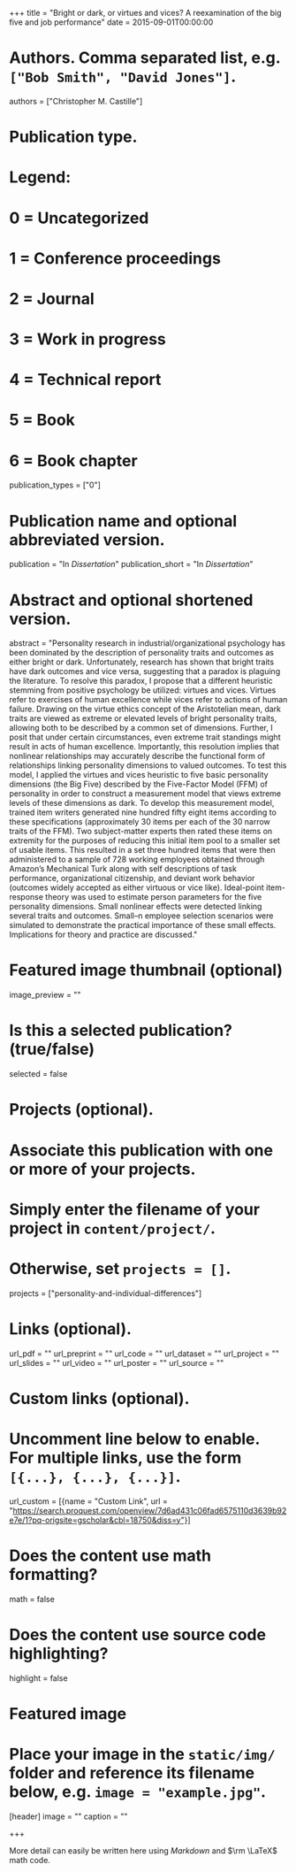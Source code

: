 +++
title = "Bright or dark, or virtues and vices? A reexamination of the big five and job performance"
date = 2015-09-01T00:00:00
 
# Authors. Comma separated list, e.g. `["Bob Smith", "David Jones"]`.
authors = ["Christopher M. Castille"]

# Publication type.
# Legend:
# 0 = Uncategorized
# 1 = Conference proceedings
# 2 = Journal
# 3 = Work in progress
# 4 = Technical report
# 5 = Book
# 6 = Book chapter
publication_types = ["0"]

# Publication name and optional abbreviated version.
publication = "In *Dissertation*"
publication_short = "In *Dissertation*"

# Abstract and optional shortened version.
abstract = "Personality research in industrial/organizational psychology has been dominated by the description of personality traits and outcomes as either bright or dark. Unfortunately, research has shown that bright traits have dark outcomes and vice versa, suggesting that a paradox is plaguing the literature. To resolve this paradox, I propose that a different heuristic stemming from positive psychology be utilized: virtues and vices. Virtues refer to exercises of human excellence while vices refer to actions of human failure. Drawing on the virtue ethics concept of the Aristotelian mean, dark traits are viewed as extreme or elevated levels of bright personality traits, allowing both to be described by a common set of dimensions. Further, I posit that under certain circumstances, even extreme trait standings might result in acts of human excellence. Importantly, this resolution implies that nonlinear relationships may accurately describe the functional form of relationships linking personality dimensions to valued outcomes. To test this model, I applied the virtues and vices heuristic to five basic personality dimensions (the Big Five) described by the Five-Factor Model (FFM) of personality in order to construct a measurement model that views extreme levels of these dimensions as dark. To develop this measurement model, trained item writers generated nine hundred fifty eight items according to these specifications (approximately 30 items per each of the 30 narrow traits of the FFM). Two subject-matter experts then rated these items on extremity for the purposes of reducing this initial item pool to a smaller set of usable items. This resulted in a set three hundred items that were then administered to a sample of 728 working employees obtained through Amazon’s Mechanical Turk along with self descriptions of task performance, organizational citizenship, and deviant work behavior (outcomes widely accepted as either virtuous or vice like). Ideal-point item-response theory was used to estimate person parameters for the five personality dimensions. Small nonlinear effects were detected linking several traits and outcomes. Small–n employee selection scenarios were simulated to demonstrate the practical importance of these small effects. Implications for theory and practice are discussed."

# Featured image thumbnail (optional)
image_preview = ""

# Is this a selected publication? (true/false)
selected = false

# Projects (optional).
#   Associate this publication with one or more of your projects.
#   Simply enter the filename of your project in `content/project/`.
#   Otherwise, set `projects = []`.
projects = ["personality-and-individual-differences"]

# Links (optional).
url_pdf = ""
url_preprint = ""
url_code = ""
url_dataset = ""
url_project = ""
url_slides = ""
url_video = ""
url_poster = ""
url_source = ""

# Custom links (optional).
#   Uncomment line below to enable. For multiple links, use the form `[{...}, {...}, {...}]`.
url_custom = [{name = "Custom Link", url = "https://search.proquest.com/openview/7d6ad431c06fad6575110d3639b92e7e/1?pq-origsite=gscholar&cbl=18750&diss=y"}]

# Does the content use math formatting?
math = false

# Does the content use source code highlighting?
highlight = false

# Featured image
# Place your image in the `static/img/` folder and reference its filename below, e.g. `image = "example.jpg"`.
[header]
image = ""
caption = ""

+++

More detail can easily be written here using *Markdown* and $\rm \LaTeX$ math code.
